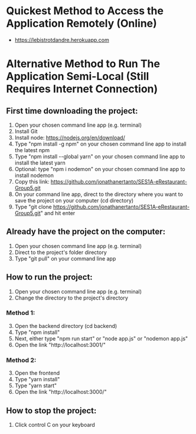 # Quickest Method to Access the Application Remotely (Online)
- https://lebistrotdandre.herokuapp.com

# Alternative Method to Run The Application Semi-Local (Still Requires Internet Connection)
## First time downloading the project:
1. Open your chosen command line app (e.g. terminal) <br />
2. Install Git <br />
3. Install node: https://nodejs.org/en/download/ <br />
4. Type "npm install -g npm" on your chosen command line app to install the latest npm <br />
5. Type "npm install --global yarn" on your chosen command line app to install the latest yarn<br />
6. Optional: type "npm i nodemon" on your chosen command line app to install nodemon <br />
7. Copy this link: https://github.com/jonathanertanto/SES1A-eRestaurant-Group5.git <br />
8. On your command line app, direct to the directory where you want to save the project on your computer (cd directory) <br />
9. Type "git clone https://github.com/jonathanertanto/SES1A-eRestaurant-Group5.git" and hit enter <br />

## Already have the project on the computer:
1. Open your chosen command line app (e.g. terminal) <br />
2. Direct to the project's folder directory <br />
3. Type "git pull" on your command line app <br />

## How to run the project:
1. Open your chosen command line app (e.g. terminal) <br />
2. Change the directory to the project's directory <br />
### Method 1:
3. Open the backend directory (cd backend) <br />
4. Type "npm install" <br />
5. Next, either type "npm run start" or "node app.js" or "nodemon app.js" <br />
6. Open the link "http://localhost:3001/" <br />
### Method 2:
3. Open the frontend <br />
4. Type "yarn install" <br />
5. Type "yarn start" <br />
6. Open the link "http://localhost:3000/" <br />

## How to stop the project:
1. Click control C on your keyboard<br />